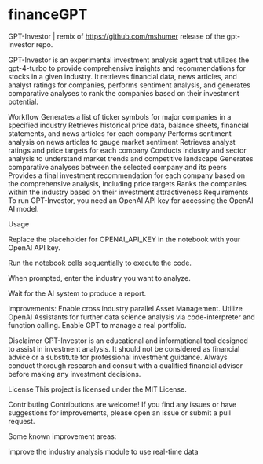# financeGPT
GPT-Investor | remix of https://github.com/mshumer release of the gpt-investor repo.


GPT-Investor is an experimental investment analysis agent that utilizes the gpt-4-turbo to provide comprehensive insights and recommendations for stocks in a given industry. It retrieves financial data, news articles, and analyst ratings for companies, performs sentiment analysis, and generates comparative analyses to rank the companies based on their investment potential.

Workflow
Generates a list of ticker symbols for major companies in a specified industry
Retrieves historical price data, balance sheets, financial statements, and news articles for each company
Performs sentiment analysis on news articles to gauge market sentiment
Retrieves analyst ratings and price targets for each company
Conducts industry and sector analysis to understand market trends and competitive landscape
Generates comparative analyses between the selected company and its peers
Provides a final investment recommendation for each company based on the comprehensive analysis, including price targets
Ranks the companies within the industry based on their investment attractiveness
Requirements
To run GPT-Investor, you need an OpenAI API key for accessing the OpenAI AI model.

Usage 

Replace the placeholder for OPENAI_API_KEY in the notebook with your OpenAI API key.

Run the notebook cells sequentially to execute the code.

When prompted, enter the industry you want to analyze.

Wait for the AI system to produce a report.

Improvements: 
Enable cross industry parallel Asset Management. 
Utilize OpenAI Assistants for further data science analysis via code-interpreter and function calling. 
Enable GPT to manage a real portfolio. 


Disclaimer
GPT-Investor is an educational and informational tool designed to assist in investment analysis. It should not be considered as financial advice or a substitute for professional investment guidance. Always conduct thorough research and consult with a qualified financial advisor before making any investment decisions.

License
This project is licensed under the MIT License.

Contributing
Contributions are welcome! If you find any issues or have suggestions for improvements, please open an issue or submit a pull request.

Some known improvement areas:

improve the industry analysis module to use real-time data

